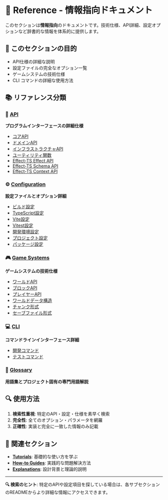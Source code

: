 # 📖 Reference - 情報指向ドキュメント

このセクションは**情報指向**のドキュメントです。技術仕様、API詳細、設定オプションなど辞書的な情報を体系的に提供します。

## 🎯 このセクションの目的

- API仕様の詳細な説明
- 設定ファイルの完全なオプション一覧
- ゲームシステムの技術仕様
- CLI コマンドの詳細な使用方法

## 📚 リファレンス分類

### 🔌 [API](./api/)
**プログラムインターフェースの詳細仕様**

- [コアAPI](./api/core-apis.md)
- [ドメインAPI](./api/domain-apis.md)
- [インフラストラクチャAPI](./api/infrastructure-apis.md)
- [ユーティリティ関数](./api/utility-functions.md)
- [Effect-TS Effect API](./api/effect-ts-effect-api.md)
- [Effect-TS Schema API](./api/effect-ts-schema-api.md)
- [Effect-TS Context API](./api/effect-ts-context-api.md)

### ⚙️ [Configuration](./configuration/)
**設定ファイルとオプション詳細**

- [ビルド設定](./configuration/build-config.md)
- [TypeScript設定](./configuration/typescript-config.md)
- [Vite設定](./configuration/vite-config.md)
- [Vitest設定](./configuration/vitest-config.md)
- [開発環境設定](./configuration/development-config.md)
- [プロジェクト設定](./configuration/project-config.md)
- [パッケージ設定](./configuration/package-json.md)

### 🎮 [Game Systems](./game-systems/)
**ゲームシステムの技術仕様**

- [ワールドAPI](./game-systems/game-world-api.md)
- [ブロックAPI](./game-systems/game-block-api.md)
- [プレイヤーAPI](./game-systems/game-player-api.md)
- [ワールドデータ構造](./game-systems/world-data-structure.md)
- [チャンク形式](./game-systems/chunk-format.md)
- [セーブファイル形式](./game-systems/save-file-format.md)

### 💻 [CLI](./cli/)
**コマンドラインインターフェース詳細**

- [開発コマンド](./cli/development-commands.md)
- [テストコマンド](./cli/testing-commands.md)

### 📝 [Glossary](./glossary.md)
**用語集とプロジェクト固有の専門用語解説**

## 🔍 使用方法

1. **検索性重視**: 特定のAPI・設定・仕様を素早く検索
2. **完全性**: 全てのオプション・パラメータを網羅
3. **正確性**: 実装と完全に一致した情報のみ記載

## 🔗 関連セクション

- **[Tutorials](../tutorials/)**: 基礎的な使い方を学ぶ
- **[How-to Guides](../how-to/)**: 実践的な問題解決方法
- **[Explanations](../explanations/)**: 設計背景と理論的説明

---

**🔍 検索のヒント**: 特定のAPIや設定項目を探している場合は、各サブセクションのREADMEからより詳細な情報にアクセスできます。